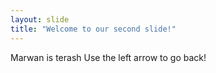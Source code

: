 ```yaml
---
layout: slide
title: "Welcome to our second slide!"
---
```

Marwan is terash
Use the left arrow to go back!
